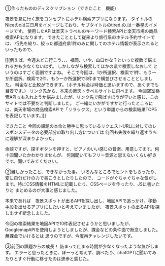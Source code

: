 ①作ったもののディスクリプション（できたこと　機能）

夜景を見に行く旅をコンセプトにホテル検索アプリになります。
タイトルのNiceのcは三日月をイメージしており、サブタイトルのtired.の.は一番星のイメージです。
使用したAPIは楽天トラベルのキーワード検索APIと楽天市場の商品検索APIになります。
できたこととして従来より旅行系のホテル予約サイトでは、
行先を絞り、絞った都道府県1件のみに関してのホテル情報が表示されるといったもので、

[[[例えば、今週末どこ行こう、、、福岡、いや、山口かな？といった複数で悩まれる方も少なくないはず。
しかしながら検索してほかの県で検索しなおして
というのはすごく面倒ですよね。
そこで今回は、1か所選択、検索で1件、もう一か所選択、検索で2件、もう一か所選択で3件まで横並びさせることとしました。
料金など比較ができます。（ホテル料金は時価と思いますので、あくまでも目安です。）
リンク先から、本来の楽天トラベルサイトに飛べます。
今回空室検索APIっも入れようか悩みましたが、リンク先で飛ばすほうが早いと感じ、このサイトでは不要だと判断しました。
ご一緒にいかがですかと行ったところには、楽天市場の商品検索APIで「リラックス」という単語からの検索結果TOP5を表記しています。]]]

できたこと
今回の課題の本命と勝手に思っているリクエストURLに対してのレスポンスデータの必要部分の取り出し方については
何回も失敗を繰り返すうちに理解が深まりよかった。

余談ですが、探すボタンを押すと、ピアノのいい感じの音楽、用意してます。何十回聞いたかわかりませんが、
何回聞いてもフリー音源と思えないくらい好きです。聞いてみてください。


②難しかったこと、できなかった事。
いろんなところでヒントをもらったり、変に自分だけの力で書こうとしたりしたので、
コードがぐちゃぐちゃな気がします。特にCSS情報をHTMLに記載したり、CSSページを作ったり、JSに書いたりと
まとめるのが大事と感じました。

本来であれば　夜景スポットが出るAPIを探し出し、地図APIで追っかけ、移動手段を出せるアプリにしたいと考えていましたが、
夜景スポットの出るAPIを探し出せず断念しました。

今回の検索結果を地図APIで10件表記させようかと思いましたが、GooglemapAPIを使用しようとしましたが、課金などの条件面で断念しました。
無課金でいけるとは
思うのですが、今度再チャレンジしたいです。


③前回の課題からの成長！
詰まって止まる時間が少なくなったような気がします。
エラーと思ったときに、ぼーっと考えず、調べたり、chatGPTに聞いてみたりとすぐ行動に移せたのは進歩と感じた。

